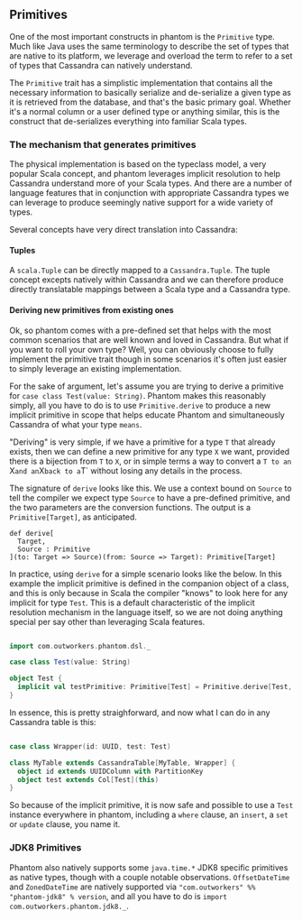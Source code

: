 ## Primitives

One of the most important constructs in phantom is the `Primitive` type. Much like Java uses the same terminology
to describe the set of types that are native to its platform, we leverage and overload the term to refer to a set of types
that Cassandra can natively understand.

The `Primitive` trait has a simplistic implementation that contains all the necessary information to
basically serialize and de-serialize a given type as it is retrieved from the database, and that's the 
basic primary goal. Whether it's a normal column or a user defined type or anything similar, this is
the construct that de-serializes everything into familiar Scala types.


### The mechanism that generates primitives

The physical implementation is based on the typeclass model, a very popular Scala concept, and phantom
leverages implicit resolution to help Cassandra understand more of your Scala types. And there are a number of language
features that in conjunction with appropriate Cassandra types we can leverage to produce seemingly native support
for a wide variety of types.

Several concepts have very direct translation into Cassandra:


#### Tuples

A `scala.Tuple` can be directly mapped to a `Cassandra.Tuple`. The tuple concept excepts natively within Cassandra and
 we can therefore produce directly translatable mappings between a Scala type and a Cassandra type.
 
 
#### Deriving new primitives from existing ones

Ok, so phantom comes with a pre-defined set that helps with the most common scenarios that are well known and
loved in Cassandra. But what if you want to roll your own type? Well, you can obviously choose to fully implement
the primitive trait though in some scenarios it's often just easier to simply leverage an existing implementation.

For the sake of argument, let's assume you are trying to derive a primitive for `case class Test(value: String)`. Phantom makes
this reasonably simply, all you have to do is to use `Primitive.derive` to produce a new implicit primitive in scope
that helps educate Phantom and simultaneously Cassandra of what your type `means`.

"Deriving" is very simple, if we have a primitive for a type `T` that already exists, then we can define a new primitive
for any type `X` we want, provided there is a bijection from `T` to `X`, or in simple terms a way to convert a `T
 to an `X` and an `X` back to a `T` without losing any details in the process.
 
The signature of `derive` looks like this. We use a context bound on `Source` to tell the compiler
we expect type `Source` to have a pre-defined primitive, and the two parameters are the conversion
functions. The output is a `Primitive[Target]`, as anticipated.

```
def derive[
  Target,
  Source : Primitive
](to: Target => Source)(from: Source => Target): Primitive[Target]
```

In practice, using `derive` for a simple scenario looks like the below. In this example the implicit primitive
is defined in the companion object of a class, and this is only because in Scala the compiler "knows" to look
here for any implicit for type `Test`. This is a default characteristic of the implicit resolution mechanism
in the language itself, so we are not doing anything special per say other than leveraging Scala features.
 
```scala

import com.outworkers.phantom.dsl._

case class Test(value: String)

object Test {
  implicit val testPrimitive: Primitive[Test] = Primitive.derive[Test, String](t => t.value)(Test.apply)
}
```

In essence, this is pretty straighforward, and now what I can do in any Cassandra table is this:

```scala

case class Wrapper(id: UUID, test: Test)

class MyTable extends CassandraTable[MyTable, Wrapper] {
  object id extends UUIDColumn with PartitionKey
  object test extends Col[Test](this)
}
```

So because of the implicit primitive, it is now safe and possible to use a `Test` instance everywhere in phantom,
including a `where` clause, an `insert`, a `set` or `update` clause, you name it.

### JDK8 Primitives

Phantom also natively supports some `java.time.*` JDK8 specific primitives as native types, though with a couple notable observations. `OffsetDateTime` and `ZonedDateTime` are natively supported via `"com.outworkers" %% "phantom-jdk8" % version`, and all you have to do is `import com.outworkers.phantom.jdk8._`.
